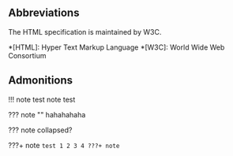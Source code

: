 ## Abbreviations

The HTML specification is maintained by W3C.

*[HTML]: Hyper Text Markup Language
*[W3C]: World Wide Web Consortium


## Admonitions

!!! note
    test
    note test


??? note ""
    hahahahaha


??? note
    collapsed?

???+ note
    ```
    test 1 2 3 4
    ???+ note
    ```
